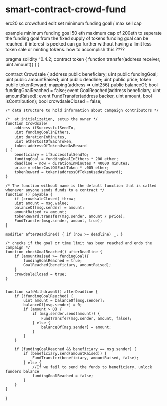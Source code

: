 # smart-contract-crowd-fund
erc20 sc crowdfund edit set minimum funding goal / max sell cap 

example minimum funding goal 50 eth maximum cap of 200eth to seperate the funding goal from the fixed supply of tokens 
funding goal can be reached. if interest is peeked can go further without having a limit less token sale or minting tokens.
how to accomplish this ????

pragma solidity ^0.4.2;
contract token { function transfer(address receiver, uint amount){  } }

contract Crowdsale {
    address public beneficiary;
    uint public fundingGoal; uint public amountRaised; uint public deadline; uint public price;
    token public tokenReward;
    mapping(address => uint256) public balanceOf;
    bool fundingGoalReached = false;
    event GoalReached(address beneficiary, uint amountRaised);
    event FundTransfer(address backer, uint amount, bool isContribution);
    bool crowdsaleClosed = false;

    /* data structure to hold information about campaign contributors */

    /*  at initialization, setup the owner */
    function Crowdsale(
        address ifSuccessfulSendTo,
        uint fundingGoalInEthers,
        uint durationInMinutes,
        uint etherCostOfEachToken,
        token addressOfTokenUsedAsReward
    ) {
        beneficiary = ifSuccessfulSendTo;
        fundingGoal = fundingGoalInEthers * 200 ether;
        deadline = now + durationInMinutes * 40000 minutes;
        price = etherCostOfEachToken * .005 ether;
        tokenReward = token(addressOfTokenUsedAsReward);
    }

    /* The function without name is the default function that is called whenever anyone sends funds to a contract */
    function () payable {
        if (crowdsaleClosed) throw;
        uint amount = msg.value;
        balanceOf[msg.sender] = amount;
        amountRaised += amount;
        tokenReward.transfer(msg.sender, amount / price);
        FundTransfer(msg.sender, amount, true);
    }

    modifier afterDeadline() { if (now >= deadline) _; }

    /* checks if the goal or time limit has been reached and ends the campaign */
    function checkGoalReached() afterDeadline {
        if (amountRaised >= fundingGoal){
            fundingGoalReached = true;
            GoalReached(beneficiary, amountRaised);
        }
        crowdsaleClosed = true;
    }


    function safeWithdrawal() afterDeadline {
        if (!fundingGoalReached) {
            uint amount = balanceOf[msg.sender];
            balanceOf[msg.sender] = 0;
            if (amount > 0) {
                if (msg.sender.send(amount)) {
                    FundTransfer(msg.sender, amount, false);
                } else {
                    balanceOf[msg.sender] = amount;
                }
            }
        }

        if (fundingGoalReached && beneficiary == msg.sender) {
            if (beneficiary.send(amountRaised)) {
                FundTransfer(beneficiary, amountRaised, false);
            } else {
                //If we fail to send the funds to beneficiary, unlock funders balance
                fundingGoalReached = false;
            }
        }
    }
}
